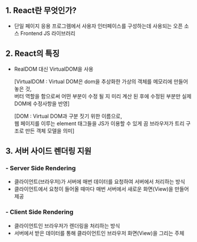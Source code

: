 ## 1. React란 무엇인가?

- 단일 페이지 응용 프로그렘에서 사용자 인터페이스를 구성하는데 사용되는 오픈 소스 Frontend JS 라이브러리

## 2. React의 특징

- RealDOM 대신 VirtualDOM을 사용

  [VirtualDOM : Virtual DOM은 dom을 추상화한 가상의 객체를 메모리에 만들어 놓은 것, <br>
  버터 역할을 함으로써 어떤 부분이 수정 될 지 미리 계산 된 후에 수정된 부분만 실제 DOM에 수정사항을 반영]

  [DOM : Virtual DOM과 구분 짓기 위한 이름으로, <br>
  웹 페이지를 이루는 element 태그들을 JS가 이용할 수 있게 끔 브라우저가 트리 구조로 만든 객체 모델을 의미]

## 3. 서버 사이드 렌더링 지원

### - Server Side Rendering

- 클라이언트(브라우저)가 서버에 매번 데이터를 요청하여 서버에서 처리하는 방식
- 클라이언트에서 요청이 들어올 때마다 매번 서버에서 새로운 화면(View)을 만들어 제공

### - Client Side Rendering

- 클라이언트인 브라우저가 렌더링을 처리하는 방식
- 서버에서 받은 데이터를 통해 클라이언트인 브라우저 화면(View)을 그리는 주체

